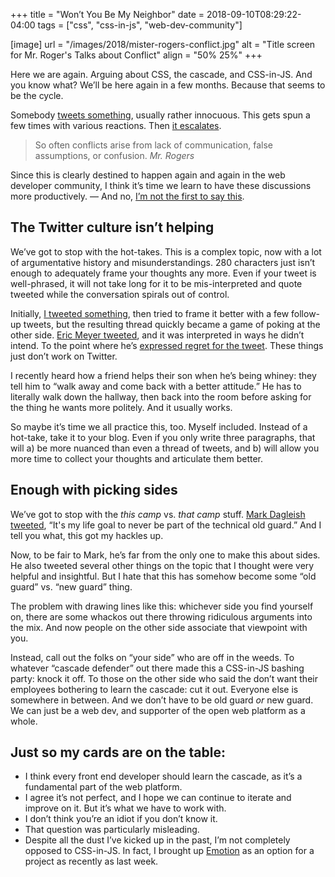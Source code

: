 +++
title = "Won’t You Be My Neighbor"
date = 2018-09-10T08:29:22-04:00
tags = ["css", "css-in-js", "web-dev-community"]

[image]
  url = "/images/2018/mister-rogers-conflict.jpg"
  alt = "Title screen for Mr. Roger's Talks about Conflict"
  align = "50% 25%"
+++

Here we are again. Arguing about CSS, the cascade, and CSS-in-JS. And you know what? We’ll be here again in a few months. Because that seems to be the cycle.

Somebody [tweets something](https://twitter.com/mxstbr/status/1038073603311448064), usually rather innocuous. This gets spun a few times with various reactions. Then [it escalates](https://twitter.com/rhodesjason/status/1038497112869269504).

<blockquote>So often conflicts arise from lack of communication, false assumptions, or confusion.
<cite>Mr. Rogers</cite>
</blockquote>
<!--more-->

Since this is clearly destined to happen again and again in the web developer community, I think it’s time we learn to have these discussions more productively. — And no, [I’m not the first to say this](https://medium.com/@didoo/let-there-be-peace-on-css-8b26829f1be0).

## The Twitter culture isn’t helping

We’ve got to stop with the hot-takes. This is a complex topic, now with a lot of argumentative history and misunderstandings. 280 characters just isn’t enough to adequately frame your thoughts any more. Even if your tweet is well-phrased, it will not take long for it to be mis-interpreted and quote tweeted while the conversation spirals out of control.

Initially, [I tweeted something](https://twitter.com/keithjgrant/status/1038500386783588352), then tried to frame it better with a few follow-up tweets, but the resulting thread quickly became a game of poking at the other side. [Eric Meyer tweeted](https://twitter.com/meyerweb/status/1038602174211784704), and it was interpreted in ways he didn’t intend. To the point where he’s [expressed regret for the tweet](https://twitter.com/meyerweb/status/1038905212315086848). These things just don’t work on Twitter.

I recently heard how a friend helps their son when he’s being whiney: they tell him to “walk away and come back with a better attitude.” He has to literally walk down the hallway, then back into the room before asking for the thing he wants more politely. And it usually works.

So maybe it’s time we all practice this, too. Myself included. Instead of a hot-take, take it to your blog. Even if you only write three paragraphs, that will a) be more nuanced than even a thread of tweets, and b) will allow you more time to collect your thoughts and articulate them better.

## Enough with picking sides

We’ve got to stop with the _this camp_ vs. _that camp_ stuff. [Mark Dagleish tweeted](https://twitter.com/markdalgleish/status/1038901043780702208), “It's my life goal to never be part of the technical old guard.” And I tell you what, this got my hackles up.

Now, to be fair to Mark, he’s far from the only one to make this about sides. He also tweeted several other things on the topic that I thought were very helpful and insightful. But I hate that this has somehow become some “old guard” vs. “new guard” thing.

The problem with drawing lines like this: whichever side you find yourself on, there are some whackos out there throwing ridiculous arguments into the mix. And now people on the other side associate that viewpoint with you.

Instead, call out the folks on “your side” who are off in the weeds. To whatever “cascade defender” out there made this a CSS-in-JS bashing party: knock it off. To those on the other side who said the don’t want their employees bothering to learn the cascade: cut it out. Everyone else is somewhere in between. And we don’t have to be old guard _or_ new guard. We can just be a web dev, and supporter of the open web platform as a whole.

## Just so my cards are on the table:

- I think every front end developer should learn the cascade, as it’s a fundamental part of the web platform.
- I agree it’s not perfect, and I hope we can continue to iterate and improve on it. But it’s what we have to work with.
- I don’t think you’re an idiot if you don’t know it.
- That question was particularly misleading.
- Despite all the dust I’ve kicked up in the past, I’m not completely opposed to CSS-in-JS. In fact, I brought up [Emotion](https://emotion.sh/) as an option for a project as recently as last week.
